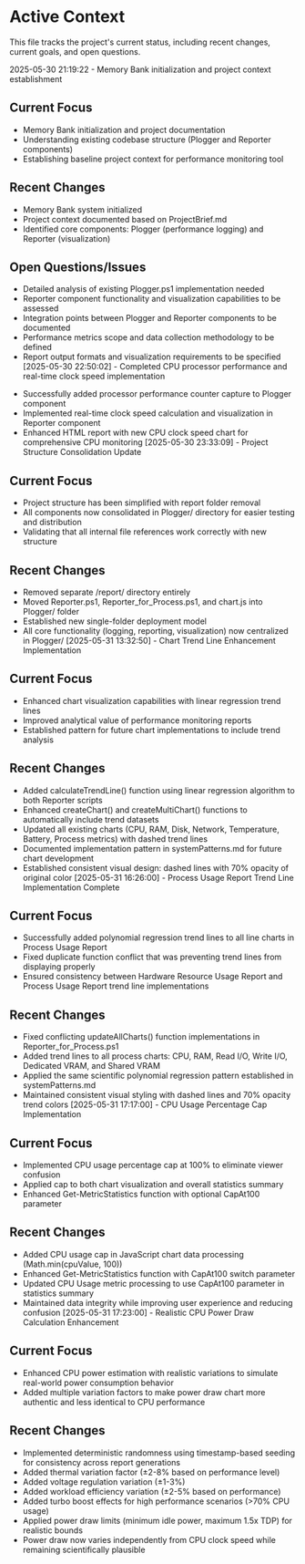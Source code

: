 # Active Context

This file tracks the project's current status, including recent changes, current goals, and open questions.

2025-05-30 21:19:22 - Memory Bank initialization and project context establishment

## Current Focus

* Memory Bank initialization and project documentation
* Understanding existing codebase structure (Plogger and Reporter components)
* Establishing baseline project context for performance monitoring tool

## Recent Changes

* Memory Bank system initialized
* Project context documented based on ProjectBrief.md
* Identified core components: Plogger (performance logging) and Reporter (visualization)

## Open Questions/Issues

* Detailed analysis of existing Plogger.ps1 implementation needed
* Reporter component functionality and visualization capabilities to be assessed
* Integration points between Plogger and Reporter components to be documented
* Performance metrics scope and data collection methodology to be defined
* Report output formats and visualization requirements to be specified
[2025-05-30 22:50:02] - Completed CPU processor performance and real-time clock speed implementation
- Successfully added processor performance counter capture to Plogger component
- Implemented real-time clock speed calculation and visualization in Reporter component  
- Enhanced HTML report with new CPU clock speed chart for comprehensive CPU monitoring
[2025-05-30 23:33:09] - Project Structure Consolidation Update
## Current Focus

* Project structure has been simplified with report folder removal
* All components now consolidated in Plogger/ directory for easier testing and distribution
* Validating that all internal file references work correctly with new structure

## Recent Changes

* Removed separate /report/ directory entirely
* Moved Reporter.ps1, Reporter_for_Process.ps1, and chart.js into Plogger/ folder
* Established new single-folder deployment model
* All core functionality (logging, reporting, visualization) now centralized in Plogger/
[2025-05-31 13:32:50] - Chart Trend Line Enhancement Implementation
## Current Focus

* Enhanced chart visualization capabilities with linear regression trend lines
* Improved analytical value of performance monitoring reports
* Established pattern for future chart implementations to include trend analysis

## Recent Changes

* Added calculateTrendLine() function using linear regression algorithm to both Reporter scripts
* Enhanced createChart() and createMultiChart() functions to automatically include trend datasets
* Updated all existing charts (CPU, RAM, Disk, Network, Temperature, Battery, Process metrics) with dashed trend lines
* Documented implementation pattern in systemPatterns.md for future chart development
* Established consistent visual design: dashed lines with 70% opacity of original color
[2025-05-31 16:26:00] - Process Usage Report Trend Line Implementation Complete
## Current Focus

* Successfully added polynomial regression trend lines to all line charts in Process Usage Report
* Fixed duplicate function conflict that was preventing trend lines from displaying properly
* Ensured consistency between Hardware Resource Usage Report and Process Usage Report trend line implementations

## Recent Changes

* Fixed conflicting updateAllCharts() function implementations in Reporter_for_Process.ps1
* Added trend lines to all process charts: CPU, RAM, Read I/O, Write I/O, Dedicated VRAM, and Shared VRAM
* Applied the same scientific polynomial regression pattern established in systemPatterns.md
* Maintained consistent visual styling with dashed lines and 70% opacity trend colors
[2025-05-31 17:17:00] - CPU Usage Percentage Cap Implementation
## Current Focus

* Implemented CPU usage percentage cap at 100% to eliminate viewer confusion
* Applied cap to both chart visualization and overall statistics summary
* Enhanced Get-MetricStatistics function with optional CapAt100 parameter

## Recent Changes

* Added CPU usage cap in JavaScript chart data processing (Math.min(cpuValue, 100))
* Enhanced Get-MetricStatistics function with CapAt100 switch parameter
* Updated CPU Usage metric processing to use CapAt100 parameter in statistics summary
* Maintained data integrity while improving user experience and reducing confusion
[2025-05-31 17:23:00] - Realistic CPU Power Draw Calculation Enhancement
## Current Focus

* Enhanced CPU power estimation with realistic variations to simulate real-world power consumption behavior
* Added multiple variation factors to make power draw chart more authentic and less identical to CPU performance

## Recent Changes

* Implemented deterministic randomness using timestamp-based seeding for consistency across report generations
* Added thermal variation factor (±2-8% based on performance level) 
* Added voltage regulation variation (±1-3%)
* Added workload efficiency variation (±2-5% based on performance)
* Added turbo boost effects for high performance scenarios (>70% CPU usage)
* Applied power draw limits (minimum idle power, maximum 1.5x TDP) for realistic bounds
* Power draw now varies independently from CPU clock speed while remaining scientifically plausible